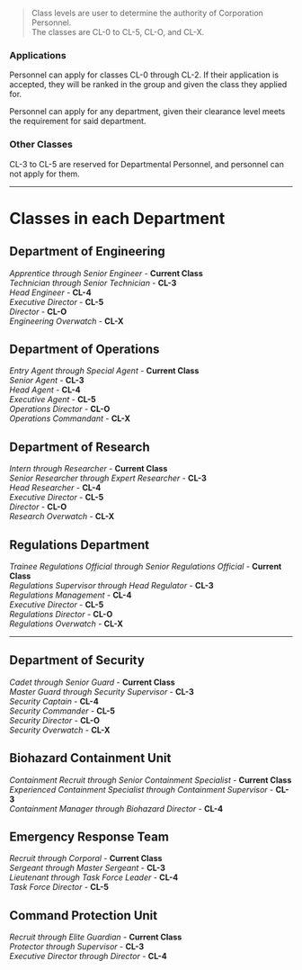 > Class levels are user to determine the authority of Corporation Personnel.  
> The classes are CL-0 to CL-5, CL-O, and CL-X.

### Applications
Personnel can apply for classes CL-0 through CL-2. If their application is accepted, they will be ranked in the group and given the class they applied for.

Personnel can apply for any department, given their clearance level meets the requirement for said department.

### Other Classes
CL-3 to CL-5 are reserved for Departmental Personnel, and personnel can not apply for them.

---

# Classes in each Department

## Department of Engineering
*Apprentice through Senior Engineer* - **Current Class**  
*Technician through Senior Technician* - **CL-3**  
*Head Engineer* - **CL-4**  
*Executive Director* - **CL-5**  
*Director* - **CL-O**  
*Engineering Overwatch* - **CL-X**  

## Department of Operations
*Entry Agent through Special Agent* - **Current Class**  
*Senior Agent* - **CL-3**  
*Head Agent* - **CL-4**  
*Executive Agent* - **CL-5**  
*Operations Director* - **CL-O**  
*Operations Commandant* - **CL-X**  

## Department of Research
*Intern through Researcher* - **Current Class**  
*Senior Researcher through Expert Researcher* - **CL-3**  
*Head Researcher* - **CL-4**  
*Executive Director* - **CL-5**  
*Director* - **CL-O**  
*Research Overwatch* - **CL-X**

## Regulations Department
*Trainee Regulations Official through Senior Regulations Official* - **Current Class**  
*Regulations Supervisor	through Head Regulator* - **CL-3**  
*Regulations Management* - **CL-4**  
*Executive Director* - **CL-5**  
*Regulations Director* - **CL-O**  
*Regulations Overwatch* - **CL-X**

---

## Department of Security
*Cadet through Senior Guard* - **Current Class**  
*Master Guard through Security Supervisor* - **CL-3**  
*Security Captain* - **CL-4**  
*Security Commander* - **CL-5**  
*Security Director* - **CL-O**  
*Security Overwatch* - **CL-X**

## Biohazard Containment Unit
*Containment Recruit through Senior Containment Specialist* - **Current Class**  
*Experienced Containment Specialist through Containment Supervisor* - **CL-3**  
*Containment Manager through Biohazard Director* - **CL-4**

## Emergency Response Team
*Recruit through Corporal* - **Current Class**  
*Sergeant through Master Sergeant* - **CL-3**  
*Lieutenant through Task Force Leader* - **CL-4**  
*Task Force Director* - **CL-5**

## Command Protection Unit
*Recruit through Elite Guardian* - **Current Class**  
*Protector through Supervisor* - **CL-3**  
*Executive Director through Director* -  **CL-4**
